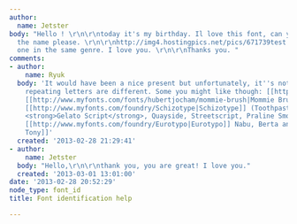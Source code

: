 ```yaml
---
author:
  name: Jetster
body: "Hello ! \r\n\r\ntoday it's my birthday. Il love this font, can you give me
  the name please. \r\n\r\nhttp://img4.hostingpics.net/pics/671739test.jpg\r\n\r\nOr
  one in the same genre. I love you. \r\n\r\nThanks you. "
comments:
- author:
    name: Ryuk
  body: 'It would have been a nice present but unfortunately, it''s not a font. All
    repeating letters are different. Some you might like though: [[http://www.myfonts.com/fonts/hubertjocham/susa/|Susa]],
    [[http://www.myfonts.com/fonts/hubertjocham/mommie-brush|Mommie Brush]], many
    [[http://www.myfonts.com/foundry/Schizotype|Schizotype]] (Toothpaste 1 & 2, Ollie,
    <strong>Gelato Script</strong>, Quayside, Streetscript, Praline Smooth), [[http://www.myfonts.com/fonts/mika-melvas/santeli|Santeli]],
    [[http://www.myfonts.com/foundry/Eurotypo|Eurotypo]] Nabu, Berta and Mikal, [[http://www.myfonts.com/fonts/fenotype/slim-tony|Slim
    Tony]]'
  created: '2013-02-28 21:29:41'
- author:
    name: Jetster
  body: "Hello,\r\n\r\nthank you, you are great! I love you."
  created: '2013-03-01 13:01:00'
date: '2013-02-28 20:52:29'
node_type: font_id
title: Font identification help

---
```

